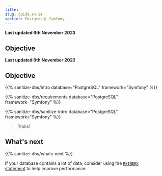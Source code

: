 ```yaml
---
title: 
slug: guide.en-ie
section: Postgresql-Symfony
---
```


**Last updated 6th November 2023**



## Objective  

**Last updated 6th November 2023**



## Objective  

{{% sanitize-dbs/intro database="PostgreSQL" framework="Symfony" %}}

{{% sanitize-dbs/requirements database="PostgreSQL" framework="Symfony" %}}

{{% sanitize-dbs/sanitize-intro database="PostgreSQL" framework="Symfony" %}}

> [!tabs]      

## What's next

{{% sanitize-dbs/whats-next %}}

If your database contains a lot of data, consider using the [`REINDEX` statement](https://www.postgresql.org/docs/current/sql-reindex.html) to help improve performance.
